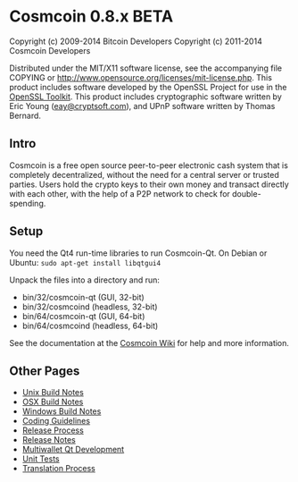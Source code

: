Cosmcoin 0.8.x BETA
====================

Copyright (c) 2009-2014 Bitcoin Developers
Copyright (c) 2011-2014 Cosmcoin Developers

Distributed under the MIT/X11 software license, see the accompanying
file COPYING or http://www.opensource.org/licenses/mit-license.php.
This product includes software developed by the OpenSSL Project for use in the [OpenSSL Toolkit](http://www.openssl.org/). This product includes
cryptographic software written by Eric Young ([eay@cryptsoft.com](mailto:eay@cryptsoft.com)), and UPnP software written by Thomas Bernard.


Intro
---------------------
Cosmcoin is a free open source peer-to-peer electronic cash system that is
completely decentralized, without the need for a central server or trusted
parties.  Users hold the crypto keys to their own money and transact directly
with each other, with the help of a P2P network to check for double-spending.


Setup
---------------------
You need the Qt4 run-time libraries to run Cosmcoin-Qt. On Debian or Ubuntu:
	`sudo apt-get install libqtgui4`

Unpack the files into a directory and run:

- bin/32/cosmcoin-qt (GUI, 32-bit)
- bin/32/cosmcoind (headless, 32-bit)
- bin/64/cosmcoin-qt (GUI, 64-bit)
- bin/64/cosmcoind (headless, 64-bit)

See the documentation at the [Cosmcoin Wiki](http://cosmcoin.info)
for help and more information.


Other Pages
---------------------
- [Unix Build Notes](build-unix.md)
- [OSX Build Notes](build-osx.md)
- [Windows Build Notes](build-msw.md)
- [Coding Guidelines](coding.md)
- [Release Process](release-process.md)
- [Release Notes](release-notes.md)
- [Multiwallet Qt Development](multiwallet-qt.md)
- [Unit Tests](unit-tests.md)
- [Translation Process](translation_process.md)
